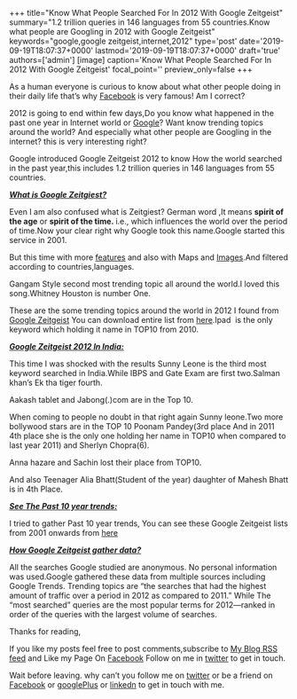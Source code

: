 +++
title="Know What People Searched For In 2012 With Google Zeitgeist"
summary="1.2 trillion queries in 146 languages from 55 countries.Know what people are Googling in 2012 with Google Zeitgeist"
keywords="google,google zeitgeist,internet,2012"
type='post'
date='2019-09-19T18:07:37+0000'
lastmod='2019-09-19T18:07:37+0000'
draft='true'
authors=['admin']
[image]
caption='Know What People Searched For In 2012 With Google Zeitgeist'
focal_point=''
preview_only=false
+++








As a human everyone is curious to know about&nbsp;what other people doing in their daily life that’s why <a href="https://www.arungudelli.com/2012/12/must-have-facebook-feature-definitely-you-will-love-it.html" target="_blank">Facebook</a> is very famous! Am I correct?

2012 is going to end within few days,Do you know what happened in the past one year in Internet world or <a href="https://www.arungudelli.com/2012/09/interesting-facts-about-google.html" target="_blank">Google</a>? Want know trending topics around the world? And especially what other people are Googling in the internet? this is very interesting right?

Google introduced Google Zeitgeist 2012 to know How the world searched in the past year,this includes&nbsp;1.2 trillion queries in 146 languages from 55 countries.

<span style="text-decoration: underline;"><em><strong>What is Google Zeitgiest?</strong></em></span>

Even I am also confused what is Zeitgiest? German word ,It means&nbsp;<strong>spirit of the age</strong>&nbsp;or&nbsp;<strong>spirit of the time.&nbsp;</strong>i.e., which&nbsp;influences the world over the period of time.Now your clear right why Google took this name.Google started this service in 2001.

But this time with more <a href="https://www.arungudelli.com/2012/10/the-best-google-features-you-are-probably-not-using.html" target="_blank">features</a> and also with Maps and <a href="https://www.arungudelli.com/2012/10/find-whatever-you-want-with-google-image-search.html">Images</a>.And filtered according to countries,languages.

Gangam Style second most trending topic all around the world.I loved this song.Whitney Houston is number One.

These are the some trending topics around the world in 2012 I found from <a href="http://www.google.com/zeitgeist/2012/" target="_blank">Google Zeitgeist</a> You can download entire list from <a title="GoogleZeitgeist" href="http://static.googleusercontent.com/external_content/untrusted_dlcp/www.google.com/en//zeitgeist/2012/download/google-zeitgeist-2012-en.pdf" target="_blank">here</a>.Ipad &nbsp;is the only keyword which holding it name in TOP10 from 2010.

<span style="text-decoration: underline;"><em><strong>Google Zeitgeist 2012 In India:</strong></em></span>

This time I was shocked with the results&nbsp;Sunny Leone&nbsp;is the third most keyword searched in India.While IBPS and Gate Exam are first two.Salman khan’s Ek tha tiger fourth.

Aakash tablet and Jabong(.)com are in the Top 10.

When coming to people no doubt in that right again Sunny leone.Two more bollywood stars are in the TOP 10 Poonam Pandey(3rd place And in 2011 4th place she is the only one holding her name in TOP10 when compared to last year 2011) and&nbsp;Sherlyn Chopra(6).

Anna hazare and Sachin lost their place from TOP10.

And also Teenager Alia Bhatt(Student of the year) daughter of Mahesh Bhatt is in 4th Place.

<span style="text-decoration: underline;"><em><strong>See The Past 10 year trends:</strong></em></span>

I tried to gather Past 10 year trends, You can see these Google Zeitgeist lists from 2001 onwards from&nbsp;<a href="http://www.google.com/intl/en/zeitgeist/" target="_blank">here</a>

<span style="text-decoration: underline;"><em><strong>How Google Zeitgeist gather data?</strong></em></span>

All the searches Google studied are anonymous. No personal information was used.Google gathered these data from multiple sources including Google Trends. Trending topics are “the searches that had the highest amount of traffic over a period in 2012 as compared to 2011.” While&nbsp;The “most searched” queries are the most popular terms for 2012—ranked in order of the queries with the largest volume of searches.

Thanks for reading,

If you like my posts feel free to post comments,subscribe to&nbsp;<a href="http://feeds.feedburner.com/arungudelli/eSUg" target="_blank">My Blog RSS feed</a>&nbsp;and Like my Page On&nbsp;<a href="https://www.facebook.com/arungudelli" target="_blank">Facebook</a>&nbsp;Follow on me in&nbsp;<a href="https://twitter.com/arunGudelli" target="_blank">twitter</a>&nbsp;to get in touch.

Wait before leaving.
why can’t you follow me on <a href="https://twitter.com/arungudelli" target="_blank">twitter</a> or be a friend on <a href="https://www.facebook.com/gudelliArun" target="_blank">Facebook</a> or <a href="https://plus.google.com/+ArunkumarGudelli" target="_blank">googlePlus</a> or <a href="https://www.linkedin.com/in/arungudelli/" target="_blank">linkedn</a> to get in touch with me.









